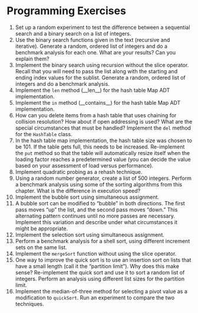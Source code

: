 Programming Exercises
=====================

1.  Set up a random experiment to test the difference between a
    sequential search and a binary search on a list of integers.
2.  Use the binary search functions given in the text (recursive
    and iterative). Generate a random, ordered list of integers and do a
    benchmark analysis for each one. What are your results? Can you
    explain them?
3.  Implement the binary search using recursion without the
    slice operator. Recall that you will need to pass the list along
    with the starting and ending index values for the sublist. Generate
    a random, ordered list of integers and do a benchmark analysis.
4.  Implement the `len` method (\_\_len\_\_) for the hash table Map
    ADT implementation.
5.  Implement the `in` method (\_\_contains\_\_) for the hash table Map
    ADT implementation.
6.  How can you delete items from a hash table that uses chaining for
    collision resolution? How about if open addressing is used? What are
    the special circumstances that must be handled? Implement the `del`
    method for the `HashTable` class.
7.  In the hash table map implementation, the hash table size was chosen
    to be 101. If the table gets full, this needs to be increased.
    Re-implement the `put` method so that the table will automatically
    resize itself when the loading factor reaches a predetermined value
    (you can decide the value based on your assessment of load
    versus performance).
8.  Implement quadratic probing as a rehash technique.
9.  Using a random number generator, create a list of 500 integers.
    Perform a benchmark analysis using some of the sorting algorithms
    from this chapter. What is the difference in execution speed?
10. Implement the bubble sort using simultaneous assignment.
11. A bubble sort can be modified to “bubble” in both directions. The
    first pass moves “up” the list, and the second pass moves “down.”
    This alternating pattern continues until no more passes
    are necessary. Implement this variation and describe under what
    circumstances it might be appropriate.
12. Implement the selection sort using simultaneous assignment.
13. Perform a benchmark analysis for a shell sort, using different
    increment sets on the same list.
14. Implement the `mergeSort` function without using the slice operator.
15. One way to improve the quick sort is to use an insertion sort on
    lists that have a small length (call it the “partition limit”). Why
    does this make sense? Re-implement the quick sort and use it to sort
    a random list of integers. Perform an analysis using different list
    sizes for the partition limit.
16. Implement the median-of-three method for selecting a pivot value as
    a modification to `quickSort`. Run an experiment to compare the
    two techniques.

